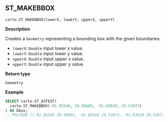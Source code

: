 ## ST_MAKEBBOX

```sql:signature
carto.ST_MAKEBBOX(lowerX, lowerY, upperX, upperY)
```

**Description**

Creates a `Geometry` representing a bounding box with the given boundaries.

* `lowerX`: `Double` input lower x value.
* `lowerY`: `Double` input lower y value.
* `upperX`: `Double` input upper x value.
* `upperY`: `Double` input upper y value.

**Return type**

`Geometry`

**Example**

```sql
SELECT carto.ST_ASTEXT(
  carto.ST_MAKEBBOX(-91.85548, 29.50603, -91.83820, 29.53073)
) AS bbox;
-- POLYGON ((-91.85548 29.50603, -91.85548 29.53073, -91.83820 29.53073, -91.8382 29.50603, -91.85548 29.50603))
```